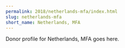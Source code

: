 ```yaml
---
permalink: 2018/netherlands-mfa/index.html
slug: netherlands-mfa
short_name: Netherlands, MFA
---
```


Donor profile for Netherlands, MFA goes here.
